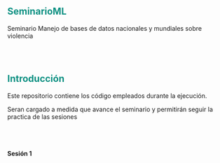 ## <span style="color:#0E9183">**SeminarioML**</span>

Seminario Manejo de bases de datos nacionales y mundiales sobre violencia

<br/><br/>

## <span style="color:#0E9183">**Introducción**</span>

Este repositorio contiene los código empleados durante la ejecución. 

Seran cargado a medida que avance el seminario y permitirán seguir la practica de las sesiones

<br/><br/>

#### **Sesión 1** 




